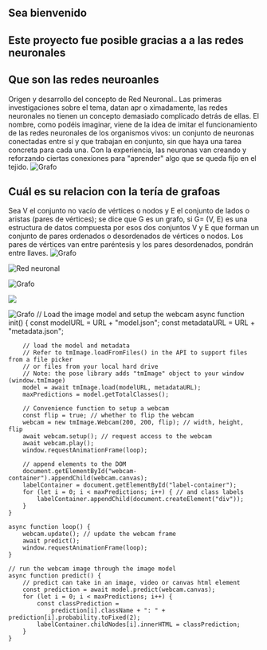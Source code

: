 ## Sea bienvenido
## Este proyecto fue posible gracias a a las redes neuronales
## Que son las redes neuroanles
Origen y desarrollo del concepto de Red Neuronal.. Las primeras investigaciones sobre el tema, datan apr o ximadamente, las redes neuronales no tienen un concepto demasiado complicado detrás de ellas. El nombre, como podéis imaginar, viene de la idea de imitar el funcionamiento de las redes neuronales de los organismos vivos: un conjunto de neuronas conectadas entre sí y que trabajan en conjunto, sin que haya una tarea concreta para cada una. Con la experiencia, las neuronas van creando y reforzando ciertas conexiones para "aprender" algo que se queda fijo en el tejido.
![Grafo](https://www.iartificial.net/wp-content/uploads/2019/02/IA.jpg)
## Cuál es su relacion con la tería de grafoas
Sea V el conjunto no vacío de vértices o nodos y E el conjunto de lados o aristas (pares de vértices); se dice que G es un grafo, si G= (V, E) es una estructura de datos compuesta por esos dos conjuntos V y E que forman un conjunto de pares ordenados o desordenados de vértices o nodos. Los pares de vértices van entre paréntesis y los pares desordenados, pondrán entre llaves.
![Grafo](https://image.slidesharecdn.com/teoriadegrafos-120519092421-phpapp01/95/teoria-de-grafos-9-728.jpg%3Fcb%3D1416524540)

<img src="https://andromedavaluecapital.com/wp-content/uploads/2018/02/neuronal-network-1024x585.jpg" alt="Red neuronal">

![Grafo](https://www.madrimasd.org/blogs/matematicas/files/2012/09/Network_representation_of_brain_connectivity.jpg)


<img src="https://image.slidesharecdn.com/redesneuronales-090531152733-phpapp02/95/redes-neuronales-2-728.jpg?cb=1243784481">

![Grafo](https://www.madrimasd.org/blogs/matematicas/files/2012/09/Network_representation_of_brain_connectivity.jpg)
    // Load the image model and setup the webcam
    async function init() {
        const modelURL = URL + "model.json";
        const metadataURL = URL + "metadata.json";

        // load the model and metadata
        // Refer to tmImage.loadFromFiles() in the API to support files from a file picker
        // or files from your local hard drive
        // Note: the pose library adds "tmImage" object to your window (window.tmImage)
        model = await tmImage.load(modelURL, metadataURL);
        maxPredictions = model.getTotalClasses();

        // Convenience function to setup a webcam
        const flip = true; // whether to flip the webcam
        webcam = new tmImage.Webcam(200, 200, flip); // width, height, flip
        await webcam.setup(); // request access to the webcam
        await webcam.play();
        window.requestAnimationFrame(loop);

        // append elements to the DOM
        document.getElementById("webcam-container").appendChild(webcam.canvas);
        labelContainer = document.getElementById("label-container");
        for (let i = 0; i < maxPredictions; i++) { // and class labels
            labelContainer.appendChild(document.createElement("div"));
        }
    }

    async function loop() {
        webcam.update(); // update the webcam frame
        await predict();
        window.requestAnimationFrame(loop);
    }

    // run the webcam image through the image model
    async function predict() {
        // predict can take in an image, video or canvas html element
        const prediction = await model.predict(webcam.canvas);
        for (let i = 0; i < maxPredictions; i++) {
            const classPrediction =
                prediction[i].className + ": " + prediction[i].probability.toFixed(2);
            labelContainer.childNodes[i].innerHTML = classPrediction;
        }
    }
</script>


